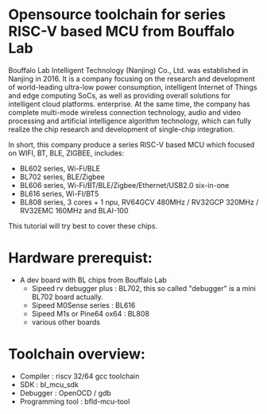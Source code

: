 # Opensource toolchain for series RISC-V based MCU from Bouffalo Lab

Bouffalo Lab Intelligent Technology (Nanjing) Co., Ltd. was established in Nanjing in 2016. It is a company focusing on the research and development of world-leading ultra-low power consumption, intelligent Internet of Things and edge computing SoCs, as well as providing overall solutions for intelligent cloud platforms. enterprise. At the same time, the company has complete multi-mode wireless connection technology, audio and video processing and artificial intelligence algorithm technology, which can fully realize the chip research and development of single-chip integration.

In short, this company produce a series RISC-V based MCU which focused on WIFI, BT, BLE, ZIGBEE, includes:

- BL602 series, Wi-Fi/BLE
- BL702 series, BLE/Zigbee
- BL606 series, Wi-Fi/BT/BLE/Zigbee/Ethernet/USB2.0 six-in-one 
- BL616 series, Wi-FI/BT5
- BL808 series, 3 cores + 1 npu, RV64GCV 480MHz / RV32GCP 320MHz / RV32EMC 160MHz and  BLAI-100

This tutorial will try best to cover these chips.

# Hardware prerequist:

- A dev board with BL chips from Bouffalo Lab
  + Sipeed rv debugger plus : BL702, this so called "debugger" is a mini BL702 board actually.
  + Sipeed M0Sense series : BL616
  + Sipeed M1s or Pine64 ox64 : BL808
  + various other boards

# Toolchain overview:
- Compiler : riscv 32/64 gcc toolchain
- SDK : bl_mcu_sdk
- Debugger : OpenOCD / gdb
- Programming tool : bfld-mcu-tool

